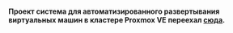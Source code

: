 #### Проект система для автоматизированного развертывания виртуальных машин в кластере Proxmox VE переехал [сюда](https://github.com/aleti000/lazy_teacher).

